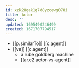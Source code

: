 ```yaml
---
id: xzk28gak1g7d8yzcewg078i
title: Actor
desc: ''
updated: 1695490246499
created: 1671707794517
---
```


- [[p.similarTo]] [[c.agent]]
- [[vs]] [[c.agent]]
  - a rube goldberg machine
  - [[ar.c2.actor-vs-agent]]